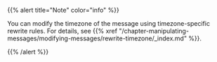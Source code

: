 ---
---
<!-- DISCLAIMER: This file is based on the syslog-ng Open Source Edition documentation https://github.com/balabit/syslog-ng-ose-guides/commit/2f4a52ee61d1ea9ad27cb4f3168b95408fddfdf2 and is used under the terms of The syslog-ng Open Source Edition Documentation License. The file has been modified by Axoflow. -->
{{% alert title="Note" color="info" %}}

You can modify the timezone of the message using timezone-specific rewrite rules. For details, see {{% xref "/chapter-manipulating-messages/modifying-messages/rewrite-timezone/_index.md" %}}.

{{% /alert %}}
